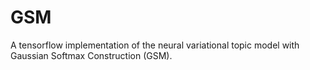 # GSM
A tensorflow implementation of the neural variational topic model with Gaussian Softmax Construction (GSM).
